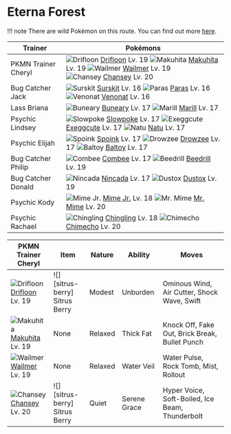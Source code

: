 # Eterna Forest

!!! note
    There are wild Pokémon on this route. You can find out more [here](/wild_pokemon/eterna_forest/).


Trainer                    | Pokémons
---                        | ---
PKMN Trainer Cheryl        | ![][425]  [Drifloon] Lv. 19  ![][296]  [Makuhita] Lv. 19  ![][320]  [Wailmer] Lv. 19 <br> ![][113]  [Chansey] Lv. 20
Bug Catcher Jack           | ![][283]  [Surskit] Lv. 16  ![][046]  [Paras] Lv. 16  ![][048]  [Venonat] Lv. 16
Lass Briana                | ![][427]  [Buneary] Lv. 17  ![][183]  [Marill] Lv. 17
Psychic Lindsey            | ![][079]  [Slowpoke] Lv. 17  ![][102]  [Exeggcute] Lv. 17  ![][177]  [Natu] Lv. 17
Psychic Elijah             | ![][325]  [Spoink] Lv. 17  ![][096]  [Drowzee] Lv. 17  ![][343]  [Baltoy] Lv. 17
Bug Catcher Philip         | ![][415]  [Combee] Lv. 17  ![][015]  [Beedrill] Lv. 19
Bug Catcher Donald         | ![][290]  [Nincada] Lv. 17  ![][269]  [Dustox] Lv. 19
Psychic Kody               | ![][439]  [Mime Jr.] Lv. 18  ![][122]  [Mr. Mime] Lv. 20
Psychic Rachael            | ![][433]  [Chingling] Lv. 18  ![][358]  [Chimecho] Lv. 20

PKMN Trainer Cheryl | Item          | Nature  | Ability       | Moves
---                 | ---           | ---     | ---           | ---
![][425]<br> [Drifloon] Lv. 19        | ![][sitrus-berry]<br> Sitrus Berry      | Modest   | Unburden            | Ominous Wind, Air Cutter, Shock Wave, Swift
![][296]<br> [Makuhita] Lv. 19        | None                                    | Relaxed  | Thick Fat           | Knock Off, Fake Out, Brick Break, Bullet Punch
![][320]<br> [Wailmer] Lv. 19         | None                                    | Relaxed  | Water Veil          | Water Pulse, Rock Tomb, Mist, Rollout
![][113]<br> [Chansey] Lv. 20         | ![][sitrus-berry]<br> Sitrus Berry      | Quiet    | Serene Grace        | Hyper Voice, Soft-Boiled, Ice Beam, Thunderbolt


[015]: https://raw.githubusercontent.com/PokeAPI/sprites/master/sprites/pokemon/15.png "Beedrill"
[046]: https://raw.githubusercontent.com/PokeAPI/sprites/master/sprites/pokemon/46.png "Paras"
[048]: https://raw.githubusercontent.com/PokeAPI/sprites/master/sprites/pokemon/48.png "Venonat"
[079]: https://raw.githubusercontent.com/PokeAPI/sprites/master/sprites/pokemon/79.png "Slowpoke"
[096]: https://raw.githubusercontent.com/PokeAPI/sprites/master/sprites/pokemon/96.png "Drowzee"
[102]: https://raw.githubusercontent.com/PokeAPI/sprites/master/sprites/pokemon/102.png "Exeggcute"
[113]: https://raw.githubusercontent.com/PokeAPI/sprites/master/sprites/pokemon/113.png "Chansey"
[122]: https://raw.githubusercontent.com/PokeAPI/sprites/master/sprites/pokemon/122.png "Mr. Mime"
[177]: https://raw.githubusercontent.com/PokeAPI/sprites/master/sprites/pokemon/177.png "Natu"
[183]: https://raw.githubusercontent.com/PokeAPI/sprites/master/sprites/pokemon/183.png "Marill"
[269]: https://raw.githubusercontent.com/PokeAPI/sprites/master/sprites/pokemon/269.png "Dustox"
[283]: https://raw.githubusercontent.com/PokeAPI/sprites/master/sprites/pokemon/283.png "Surskit"
[290]: https://raw.githubusercontent.com/PokeAPI/sprites/master/sprites/pokemon/290.png "Nincada"
[296]: https://raw.githubusercontent.com/PokeAPI/sprites/master/sprites/pokemon/296.png "Makuhita"
[320]: https://raw.githubusercontent.com/PokeAPI/sprites/master/sprites/pokemon/320.png "Wailmer"
[325]: https://raw.githubusercontent.com/PokeAPI/sprites/master/sprites/pokemon/325.png "Spoink"
[343]: https://raw.githubusercontent.com/PokeAPI/sprites/master/sprites/pokemon/343.png "Baltoy"
[358]: https://raw.githubusercontent.com/PokeAPI/sprites/master/sprites/pokemon/358.png "Chimecho"
[415]: https://raw.githubusercontent.com/PokeAPI/sprites/master/sprites/pokemon/415.png "Combee"
[425]: https://raw.githubusercontent.com/PokeAPI/sprites/master/sprites/pokemon/425.png "Drifloon"
[427]: https://raw.githubusercontent.com/PokeAPI/sprites/master/sprites/pokemon/427.png "Buneary"
[433]: https://raw.githubusercontent.com/PokeAPI/sprites/master/sprites/pokemon/433.png "Chingling"
[439]: https://raw.githubusercontent.com/PokeAPI/sprites/master/sprites/pokemon/439.png "Mime Jr."
[Beedrill]: /pokemon_changes/015/
[Paras]: /pokemon_changes/046/
[Venonat]: /pokemon_changes/048/
[Slowpoke]: /pokemon_changes/079/
[Drowzee]: /pokemon_changes/096/
[Exeggcute]: /pokemon_changes/102/
[Chansey]: /pokemon_changes/113/
[Mr. Mime]: /pokemon_changes/122/
[Natu]: /pokemon_changes/177/
[Marill]: /pokemon_changes/183/
[Dustox]: /pokemon_changes/269/
[Surskit]: /pokemon_changes/283/
[Nincada]: /pokemon_changes/290/
[Makuhita]: /pokemon_changes/296/
[Wailmer]: /pokemon_changes/320/
[Spoink]: /pokemon_changes/325/
[Baltoy]: /pokemon_changes/343/
[Chimecho]: /pokemon_changes/358/
[Combee]: /pokemon_changes/415/
[Drifloon]: /pokemon_changes/425/
[Buneary]: /pokemon_changes/427/
[Chingling]: /pokemon_changes/433/
[Mime Jr.]: /pokemon_changes/439/

